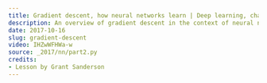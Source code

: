 ```yaml
---
title: Gradient descent, how neural networks learn | Deep learning, chapter 2
description: An overview of gradient descent in the context of neural networks.  This is a method used widely throughout machine learning for optimizing how a computer performs on certain tasks.
date: 2017-10-16
slug: gradient-descent
video: IHZwWFHWa-w
source: _2017/nn/part2.py
credits:
- Lesson by Grant Sanderson
---
```

